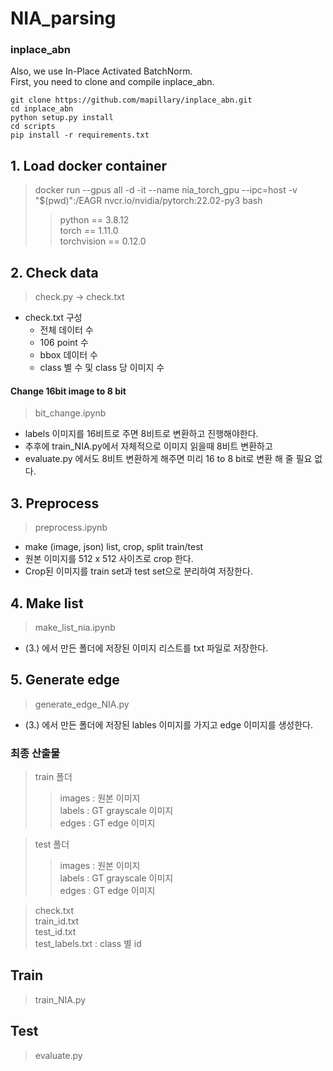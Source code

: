 # NIA_parsing
### inplace_abn
Also, we use In-Place Activated BatchNorm.   
First, you need to clone and compile inplace_abn.
```
git clone https://github.com/mapillary/inplace_abn.git
cd inplace_abn
python setup.py install
cd scripts
pip install -r requirements.txt
```
   
## 1. Load docker container
>docker run --gpus all -d -it --name nia_torch_gpu --ipc=host -v "$(pwd)":/EAGR nvcr.io/nvidia/pytorch:22.02-py3 bash   
>>python == 3.8.12   
torch == 1.11.0   
torchvision == 0.12.0
  
## 2. Check data
>check.py -> check.txt
- check.txt 구성
  - 전체 데이터 수
  - 106 point 수
  - bbox 데이터 수
  - class 별 수 및 class 당 이미지 수
  
#### Change 16bit image to 8 bit
> bit_change.ipynb
- labels 이미지를 16비트로 주면 8비트로 변환하고 진행해야한다.
- 추후에 train_NIA.py에서 자체적으로 이미지 읽을때 8비트 변환하고
- evaluate.py 에서도 8비트 변환하게 해주면 미리 16 to 8 bit로 변환 해 줄 필요 없다.
## 3. Preprocess 
> preprocess.ipynb
- make (image, json) list, crop, split train/test
- 원본 이미지를 512 x 512 사이즈로 crop 한다.
- Crop된 이미지를 train set과 test set으로 분리하여 저장한다.
## 4. Make list
> make_list_nia.ipynb
- (3.) 에서 만든 폴더에 저장된 이미지 리스트를 txt 파일로 저장한다.
## 5. Generate edge
> generate_edge_NIA.py
- (3.) 에서 만든 폴더에 저장된 lables 이미지를 가지고 edge 이미지를 생성한다.
### 최종 산출물
>train 폴더
>> images : 원본 이미지   
>> labels : GT grayscale 이미지   
>> edges : GT edge 이미지   

>test 폴더
>> images : 원본 이미지   
>> labels : GT grayscale 이미지   
>> edges : GT edge 이미지  

>check.txt   
train_id.txt   
test_id.txt   
test_labels.txt : class 별 id   

## Train
> train_NIA.py   

## Test
> evaluate.py
